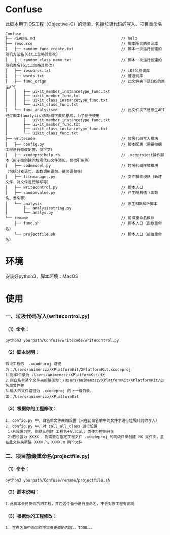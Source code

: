 # Confuse
此脚本用于iOS工程（Objective-C）的混淆，包括垃圾代码的写入、项目重命名

```
Confuse
├── README.md                                      // help
├── resource                                       // 脚本所需的资源库
│   ├── random_func_create.txt                     // 脚本一次运行创建的随机方法名(Git上忽略其修改)
│   ├── random_class_name.txt                      // 脚本一次运行创建的随机类名(Git上忽略其修改)
│   ├── ioswords.txt                               // iOS风格词库
│   ├── words.txt                                  // 普通词库
│   ├── func_orign                                 // 此文件夹下是iOS的原生API
│   │   ├── uikit_member_instancetype_func.txt
│   │   ├── uikit_member_func.txt
│   │   ├── uikit_class_instancetype_func.txt
│   │   └── uikit_class_func.txt
│   └── func_analysised                            // 此文件夹下是原生API经过脚本(analysis)解析成字典的格式，为了便于使用
│       ├── uikit_member_instancetype_func.txt
│       ├── uikit_member_func.txt
│       ├── uikit_class_instancetype_func.txt
│       └── uikit_class_func.txt
├── writecode                                      // 垃圾代码写入模块
│   ├── config.py                                  // 脚本配置（需要根据工程进行修改配置，见下文）
│   ├── xcodeprojhelp.rb                           // .xcoproject操作脚本（用于给创建的垃圾代码文件添加、修改引用等）
│   ├── codemodel.py                               // 垃圾代码样式模块（包括分支语句、函数调用语句、循环语句等）
│   ├── filemanager.py                             // 文件操作模块（新建文件、对文件进行读写等）
│   ├── writecontrol.py                            // 脚本入口
│   ├── randomvalue.py                             // 产生随机值（函数名、类名等）
│   └── analysis                                   // 原生SDK解析脚本
│       ├── analysisstring.py
│       └── analys.py
└── rename                                         // 前缀重命名模块
    ├── func.sh                                    // 脚本入口（函数重命名）
    └── projectfile.sh                             // 脚本入口（前缀重命名）
```

# 环境
安装好python3，脚本环境：MacOS

# 使用
### 一、垃圾代码写入(writecontrol.py)
#### （1）命令：
	python3 yourpath/Confuse/writecode/writecontrol.py
#### （2）脚本说明：
	假设工程的  .xcodeproj 路径为：/Users/animenzzz/XPlatformKit/XPlatformKit.xcodeproj
	1.则HX目录为 /Users/animenzzz/XPlatformKit/HX
	2.则白名单某个文件夹的路径为：/Users/animenzzz/XPlatformKit/XPlatformKit/白名单文件夹
	3.输入的文件路径为 .xcodeproj 的上一级目录，如：/Users/animenzzz/XPlatformKit
#### （3）根据你的工程修改：
	1. config.py 中，白名单文件夹的设置（只在此白名单中的文件才进行垃圾代码的写入）
	2. config.py 中，对 call_all_class 进行设置
	 1)若设置为空，则默认创建 工程名+AllCall 类作为控制开关
	 2)若设置为 XXXX ，则需要在指定工程文件 .xcodeproj 的同级目录创建 HX 文件夹，且在此文件夹新建 XXXX.h，XXXX.m 两个文件

### 二、项目前缀重命名(projectfile.py)
#### （1）命令：
	python3 yourpath/Confuse/rename/projectfile.sh
#### （2）脚本说明：
	1.此脚本会拷贝你的旧工程，并在这个备份进行重命名，不会对原工程有影响
	
#### （3）根据你的工程修改：
	1. 在白名单中添加你不需要更改的内容。。TODO。。。
  

